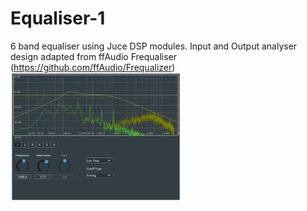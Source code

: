 # Equaliser-1
6 band equaliser using Juce DSP modules. Input and Output analyser design adapted from ffAudio Frequaliser (https://github.com/ffAudio/Frequalizer)
![](Images/Graphic%20Equaliser.jpg)
